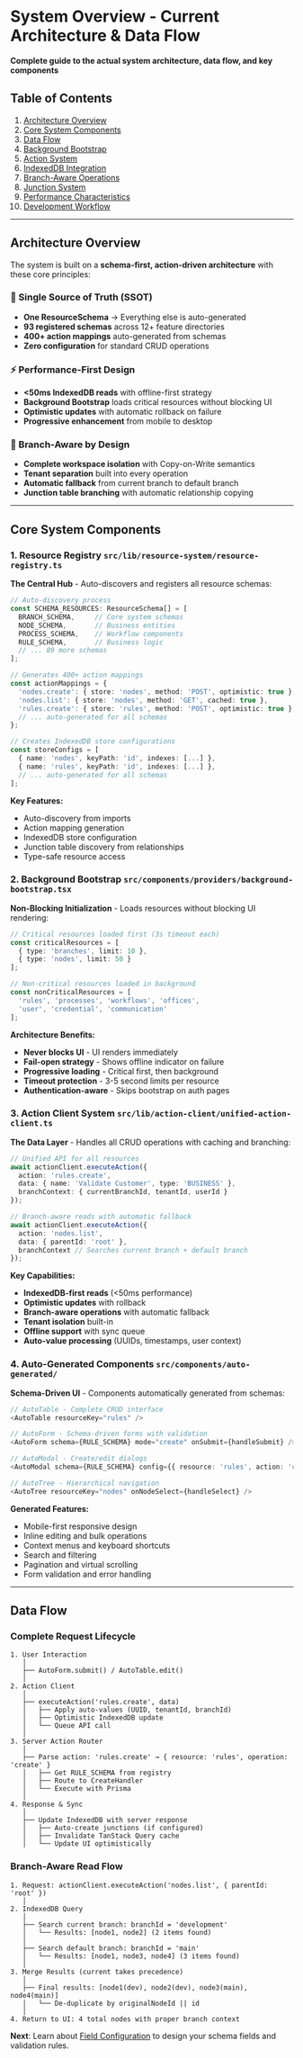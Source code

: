 # System Overview - Current Architecture & Data Flow

**Complete guide to the actual system architecture, data flow, and key components**

## Table of Contents

1. [Architecture Overview](#architecture-overview)
2. [Core System Components](#core-system-components)
3. [Data Flow](#data-flow)
4. [Background Bootstrap](#background-bootstrap)
5. [Action System](#action-system)
6. [IndexedDB Integration](#indexeddb-integration)
7. [Branch-Aware Operations](#branch-aware-operations)
8. [Junction System](#junction-system)
9. [Performance Characteristics](#performance-characteristics)
10. [Development Workflow](#development-workflow)

---

## Architecture Overview

The system is built on a **schema-first, action-driven architecture** with these core principles:

### **🎯 Single Source of Truth (SSOT)**
- **One ResourceSchema** → Everything else is auto-generated
- **93 registered schemas** across 12+ feature directories
- **400+ action mappings** auto-generated from schemas
- **Zero configuration** for standard CRUD operations

### **⚡ Performance-First Design**
- **<50ms IndexedDB reads** with offline-first strategy
- **Background Bootstrap** loads critical resources without blocking UI
- **Optimistic updates** with automatic rollback on failure
- **Progressive enhancement** from mobile to desktop

### **🌿 Branch-Aware by Design**
- **Complete workspace isolation** with Copy-on-Write semantics
- **Tenant separation** built into every operation
- **Automatic fallback** from current branch to default branch
- **Junction table branching** with automatic relationship copying

---

## Core System Components

### **1. Resource Registry** `src/lib/resource-system/resource-registry.ts`

**The Central Hub** - Auto-discovers and registers all resource schemas:

```typescript
// Auto-discovery process
const SCHEMA_RESOURCES: ResourceSchema[] = [
  BRANCH_SCHEMA,     // Core system schemas
  NODE_SCHEMA,       // Business entities
  PROCESS_SCHEMA,    // Workflow components
  RULE_SCHEMA,       // Business logic
  // ... 89 more schemas
];

// Generates 400+ action mappings
const actionMappings = {
  'nodes.create': { store: 'nodes', method: 'POST', optimistic: true },
  'nodes.list': { store: 'nodes', method: 'GET', cached: true },
  'rules.create': { store: 'rules', method: 'POST', optimistic: true },
  // ... auto-generated for all schemas
};

// Creates IndexedDB store configurations
const storeConfigs = [
  { name: 'nodes', keyPath: 'id', indexes: [...] },
  { name: 'rules', keyPath: 'id', indexes: [...] },
  // ... auto-generated for all schemas
];
```

**Key Features:**
- Auto-discovery from imports
- Action mapping generation
- IndexedDB store configuration
- Junction table discovery from relationships
- Type-safe resource access

### **2. Background Bootstrap** `src/components/providers/background-bootstrap.tsx`

**Non-Blocking Initialization** - Loads resources without blocking UI rendering:

```typescript
// Critical resources loaded first (3s timeout each)
const criticalResources = [
  { type: 'branches', limit: 10 },
  { type: 'nodes', limit: 50 }
];

// Non-critical resources loaded in background
const nonCriticalResources = [
  'rules', 'processes', 'workflows', 'offices', 
  'user', 'credential', 'communication'
];
```

**Architecture Benefits:**
- **Never blocks UI** - UI renders immediately
- **Fail-open strategy** - Shows offline indicator on failure
- **Progressive loading** - Critical first, then background
- **Timeout protection** - 3-5 second limits per resource
- **Authentication-aware** - Skips bootstrap on auth pages

### **3. Action Client System** `src/lib/action-client/unified-action-client.ts`

**The Data Layer** - Handles all CRUD operations with caching and branching:

```typescript
// Unified API for all resources
await actionClient.executeAction({
  action: 'rules.create',
  data: { name: 'Validate Customer', type: 'BUSINESS' },
  branchContext: { currentBranchId, tenantId, userId }
});

// Branch-aware reads with automatic fallback
await actionClient.executeAction({
  action: 'nodes.list',
  data: { parentId: 'root' },
  branchContext // Searches current branch + default branch
});
```

**Key Capabilities:**
- **IndexedDB-first reads** (<50ms performance)
- **Optimistic updates** with rollback
- **Branch-aware operations** with automatic fallback
- **Tenant isolation** built-in
- **Offline support** with sync queue
- **Auto-value processing** (UUIDs, timestamps, user context)

### **4. Auto-Generated Components** `src/components/auto-generated/`

**Schema-Driven UI** - Components automatically generated from schemas:

```typescript
// AutoTable - Complete CRUD interface
<AutoTable resourceKey="rules" />

// AutoForm - Schema-driven forms with validation  
<AutoForm schema={RULE_SCHEMA} mode="create" onSubmit={handleSubmit} />

// AutoModal - Create/edit dialogs
<AutoModal schema={RULE_SCHEMA} config={{ resource: 'rules', action: 'create' }} />

// AutoTree - Hierarchical navigation
<AutoTree resourceKey="nodes" onNodeSelect={handleSelect} />
```

**Generated Features:**
- Mobile-first responsive design
- Inline editing and bulk operations
- Context menus and keyboard shortcuts
- Search and filtering
- Pagination and virtual scrolling
- Form validation and error handling

---

## Data Flow

### **Complete Request Lifecycle**

```
1. User Interaction
   │
   ├── AutoForm.submit() / AutoTable.edit()
   │
2. Action Client
   │
   ├── executeAction('rules.create', data)
   │   ├── Apply auto-values (UUID, tenantId, branchId)
   │   ├── Optimistic IndexedDB update
   │   └── Queue API call
   │
3. Server Action Router
   │
   ├── Parse action: 'rules.create' → { resource: 'rules', operation: 'create' }
   │   ├── Get RULE_SCHEMA from registry
   │   ├── Route to CreateHandler
   │   └── Execute with Prisma
   │
4. Response & Sync
   │
   ├── Update IndexedDB with server response
   │   ├── Auto-create junctions (if configured)
   │   ├── Invalidate TanStack Query cache
   │   └── Update UI optimistically
```

### **Branch-Aware Read Flow**

```
1. Request: actionClient.executeAction('nodes.list', { parentId: 'root' })
   │
2. IndexedDB Query
   │
   ├── Search current branch: branchId = 'development'
   │   └── Results: [node1, node2] (2 items found)
   │
   ├── Search default branch: branchId = 'main'  
   │   └── Results: [node1, node3, node4] (3 items found)
   │
3. Merge Results (current takes precedence)
   │
   ├── Final results: [node1(dev), node2(dev), node3(main), node4(main)]
   │   └── De-duplicate by originalNodeId || id
   │
4. Return to UI: 4 total nodes with proper branch context
```

**Next**: Learn about [Field Configuration](./01-field-configuration.md) to design your schema fields and validation rules.